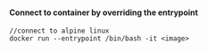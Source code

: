 #### Connect to container by overriding the entrypoint
```
//connect to alpine linux
docker run --entrypoint /bin/bash -it <image>
```